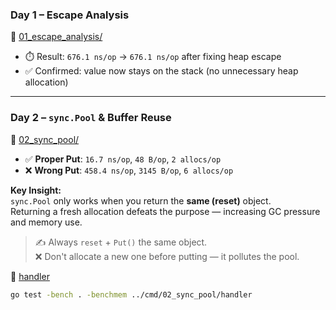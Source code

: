 ### Day 1 – Escape Analysis
📁 [01_escape_analysis/](../cmd/01_escape_analysis)

- ⏱️ Result: `676.1 ns/op` → `676.1 ns/op` after fixing heap escape
- ✅ Confirmed: value now stays on the stack (no unnecessary heap allocation)

---

### Day 2 – `sync.Pool` & Buffer Reuse
📁 [02_sync_pool/](../cmd/02_sync_pool)

- ✅ **Proper Put**: `16.7 ns/op`, `48 B/op`, `2 allocs/op`
- ❌ **Wrong Put**: `458.4 ns/op`, `3145 B/op`, `6 allocs/op`

**Key Insight:**  
`sync.Pool` only works when you return the **same (reset)** object.  
Returning a fresh allocation defeats the purpose — increasing GC pressure and memory use.

> ✍️ Always `reset` + `Put()` the same object.  
> ❌ Don't allocate a new one before putting — it pollutes the pool.

📁 [handler](../cmd/02_sync_pool/handler)
```bash
go test -bench . -benchmem ../cmd/02_sync_pool/handler
```
